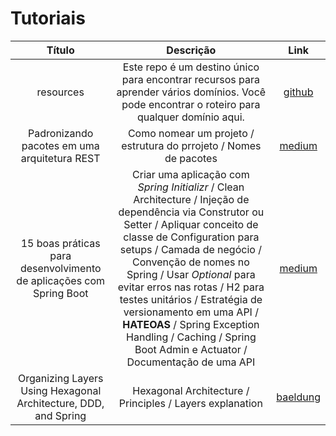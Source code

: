 # Tutoriais

Título | Descrição | Link
:----------: | :----------: | :----------:
resources | Este repo é um destino único para encontrar recursos para aprender vários domínios. Você pode encontrar o roteiro para qualquer domínio aqui. | [github](https://github.com/CodeChefVIT/resources)
Padronizando pacotes em uma arquitetura REST | Como nomear um projeto / estrutura do prrojeto / Nomes de pacotes | [medium](https://medium.com/@thaleslima19/padronizando-pacotes-em-uma-arquitetura-rest-280e7a6c38bb)
15 boas práticas para desenvolvimento de aplicações com Spring Boot | Criar uma aplicação com _Spring Initializr_ / Clean Architecture / Injeção de dependência via Construtor ou Setter / Apliquar conceito de classe de Configuration para setups / Camada de negócio / Convenção de nomes no Spring / Usar _Optional_ para evitar erros nas rotas / H2 para testes unitários / Estratégia de versionamento em uma API / **HATEOAS** / Spring Exception Handling / Caching / Spring Boot Admin e Actuator / Documentação de uma API | [medium](https://medium.com/equals-lab/15-boas-pr%C3%A1ticas-para-desenvolvimento-de-aplica%C3%A7%C3%B5es-com-spring-boot-953e0ff2e24f)
Organizing Layers Using Hexagonal Architecture, DDD, and Spring | Hexagonal Architecture / Principles / Layers explanation | [baeldung](https://www.baeldung.com/hexagonal-architecture-ddd-spring)
